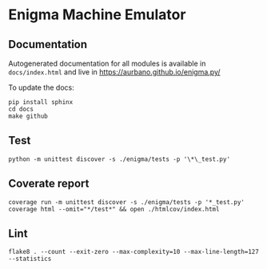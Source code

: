 # Enigma Machine Emulator

## Documentation

Autogenerated documentation for all modules is available in `docs/index.html` and live in https://aurbano.github.io/enigma.py/

To update the docs:

```
pip install sphinx
cd docs
make github
```

## Test

```
python -m unittest discover -s ./enigma/tests -p '\*\_test.py'
```

## Coverate report

```
coverage run -m unittest discover -s ./enigma/tests -p '*_test.py'
coverage html --omit="*/test*" && open ./htmlcov/index.html
```

## Lint

```
flake8 . --count --exit-zero --max-complexity=10 --max-line-length=127 --statistics
```
